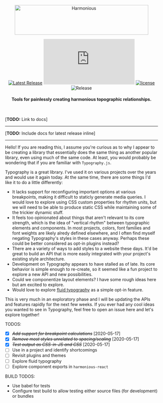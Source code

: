 <div align="center">
  <img src="https://raw.githubusercontent.com/chancestrickland/harmonious/master/static/harmonious.svg" width="440" height="98" alt="Harmonious" />
</div>

<div align="center">

[![Latest Release](https://img.shields.io/npm/v/harmonious-type.svg)](https://npm.im/harmonious-type) [![gzip size](http://img.badgesize.io/https://unpkg.com/harmonious-type@latest/dist/harmonious-type.cjs.production.min.js?compression=gzip)](https://unpkg.com/harmonious-type@latest/dist/harmonious-type.cjs.production.min.js) [![license](https://badgen.now.sh/badge/license/MIT)](./LICENSE) ![Release](https://github.com/chancestrickland/harmonious/workflows/Release/badge.svg)

</div>

<h4 align="center">
  Tools for painlessly creating harmonious topographic relationships.
</h4>

<br>

[**TODO:** Link to docs]

---

[**TODO:** Include docs for latest release inline]

---

Hello! If you are reading this, I assume you're curious as to why I appear to be creating a library that essentially does the same thing as another popular library, even using much of the same code. At least, you would probably be wondering that if you are familiar with `Typography.js`.

Typography is a great library. I've used it on various projects over the years and would use it again today. At the same time, there are some things I'd like it to do a little differently:

- It lacks support for reconfiguring important options at various breakpoints, making it difficult to staticly generate media queries. I would love to explore using CSS custom properties for rhythm units, but we will need to be able to produce static CSS while maintaining some of the trickier dynamic stuff.
- It feels too opinionated about things that aren't relevant to its core strength, which is the idea of "vertical rhythm" between typographic elements and components. In most projects, colors, font families and font weights are likely alredy defined elsewhere, and I often find myself negating Typography's styles in these cases anyway. Perhaps these could be better considered as opt-in plugins instead?
- There are a variety of ways to add styles to a website these days. It'd be great to build an API that is more easily integrated with your project's existing style architecture.
- Development on Typography appears to have stalled as of late. Its core behavior is simple enough to re-create, so it seemed like a fun project to explore a new API and new possibilities.
- Could we componentize layout elements? I have some rough ideas here but am excited to explore.
- Would love to explore [fluid typography](https://css-tricks.com/snippets/css/fluid-typography/) as a simple opt-in feature.

This is very much in an exploratory phase and I will be updating the APIs and features rapidly for the next few weeks. If you ever had any cool ideas you wanted to see in Typography, feel free to open an issue here and let's explore together!

TODOS:
- [X] ~~*Add support for breakpoint calculations*~~ [2020-05-17]
- [X] ~~*Remove most styles unrelated to spacing/scaling*~~ [2020-05-17]
- [X] ~~*Test output as CSS-in-JS and CSS*~~ [2020-05-17]
- [ ] Use in a project and identify shortcomings
- [ ] Revisit plugins and themes
- [ ] Explore fluid typography
- [ ] Explore component exports in `harmonious-react`

BUILD TODOS:
- Use babel for tests
- Configure test build to allow testing either source files (for development) or bundles
